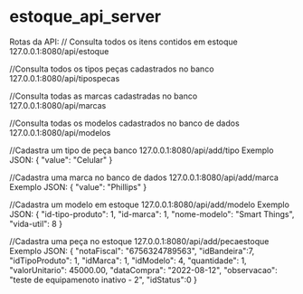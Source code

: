 # estoque_api_server

Rotas da API:
// Consulta todos os itens contidos em estoque
127.0.0.1:8080/api/estoque

//Consulta todos os tipos peças cadastrados no banco
127.0.0.1:8080/api/tipospecas		

//Consulta todas as marcas cadastradas no banco
127.0.0.1:8080/api/marcas

//Consulta todas os modelos cadastrados no banco de dados 
127.0.0.1:8080/api/modelos		

//Cadastra um tipo de peça banco
127.0.0.1:8080/api/add/tipo
	Exemplo JSON:
		{
			"value": "Celular"
		}

//Cadastra uma marca no banco de dados
127.0.0.1:8080/api/add/marca	
	Exemplo JSON:
		{
			"value": "Phillips"
		}
		
//Cadastra um modelo em estoque
127.0.0.1:8080/api/add/modelo
	Exemplo JSON:
		{
			"id-tipo-produto": 1,
			"id-marca": 1,
			"nome-modelo": "Smart Things",
			"vida-util": 8
		}
		
//Cadastra uma peça no estoque
127.0.0.1:8080/api/add/pecaestoque
	Exemplo JSON:
		{
			"notaFiscal": "6756324789563",
			"idBandeira":7,
			"idTipoProduto": 1,
			"idMarca": 1,
			"idModelo": 4,
			"quantidade": 1,
			"valorUnitario": 45000.00,
			"dataCompra": "2022-08-12",
			"observacao": "teste de equipamenoto inativo - 2",
			"idStatus":0 
		}

			


